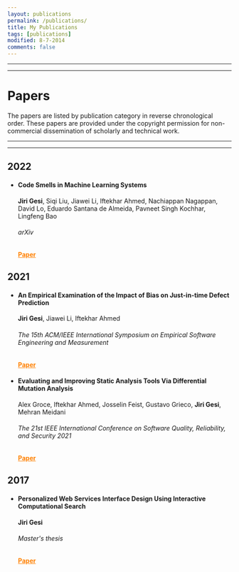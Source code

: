```yaml
---
layout: publications
permalink: /publications/
title: My Publications
tags: [publications]
modified: 8-7-2014
comments: false
---
```

________
_______

# Papers

The papers are listed by publication category in reverse chronological order. These papers are provided under the 
copyright permission for non-commercial dissemination of scholarly and technical work.

---
---
## 2022
* #### Code Smells in Machine Learning Systems
  **Jiri Gesi**, Siqi Liu, Jiawei Li, Iftekhar Ahmed, Nachiappan Nagappan, David Lo, Eduardo Santana de Almeida, Pavneet Singh Kochhar, Lingfeng Bao
  ###### arXiv
  <a href="https://arxiv.org/submit/4188749/view" target="_blank" style="color:rgb(255,128,0)">**Paper**</a>



## 2021
* #### An Empirical Examination of the Impact of Bias on Just-in-time Defect Prediction
  **Jiri Gesi**, Jiawei Li, Iftekhar Ahmed
  ###### The 15th ACM/IEEE International Symposium on Empirical Software Engineering and Measurement
  <a href="https://dl.acm.org/doi/abs/10.1145/3475716.3475791" target="_blank" style="color:rgb(255,128,0)">**Paper**</a>
  
  
* #### Evaluating and Improving Static Analysis Tools Via Differential Mutation Analysis
  Alex Groce, Iftekhar Ahmed, Josselin Feist, Gustavo Grieco, **Jiri Gesi**, Mehran Meidani
  ###### The 21st IEEE International Conference on Software Quality, Reliability, and Security 2021
  <a href="" target="_blank" style="color:rgb(255,128,0)">**Paper**</a>
  
## 2017
* #### Personalized Web Services Interface Design Using Interactive Computational Search
  **Jiri Gesi**
  ###### Master's thesis
  <a href="https://deepblue.lib.umich.edu/bitstream/handle/2027.42/140766/Thesis%20Report__Fun%20Jirigesi.pdf?sequence=1" target="_blank" style="color:rgb(255,128,0)">**Paper**</a>
  
